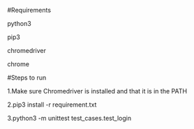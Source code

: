 #Requirements

python3

pip3

chromedriver

chrome


#Steps to run

1.Make sure Chromedriver is installed and that it is in the PATH

2.pip3 install -r requirement.txt

3.python3 -m unittest test_cases.test_login


